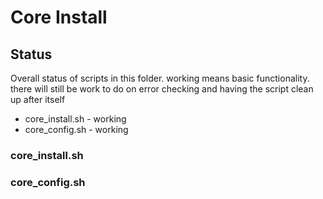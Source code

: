 # Core Install

## Status
Overall status of scripts in this folder. working means basic functionality. there will still be work to do on error
checking and having the script clean up after itself
* core_install.sh - working
* core_config.sh - working

### core_install.sh

### core_config.sh
